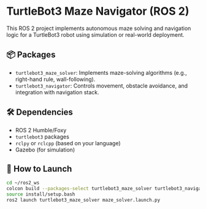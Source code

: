 # TurtleBot3 Maze Navigator (ROS 2)

This ROS 2 project implements autonomous maze solving and navigation logic for a TurtleBot3 robot using simulation or real-world deployment.

## 📦 Packages

- `turtlebot3_maze_solver`: Implements maze-solving algorithms (e.g., right-hand rule, wall-following).
- `turtlebot3_navigator`: Controls movement, obstacle avoidance, and integration with navigation stack.

## 🛠️ Dependencies

- ROS 2 Humble/Foxy
- `turtlebot3` packages
- `rclpy` or `rclcpp` (based on your language)
- Gazebo (for simulation)

## 🚀 How to Launch

```bash
cd ~/ros2_ws
colcon build --packages-select turtlebot3_maze_solver turtlebot3_navigator
source install/setup.bash
ros2 launch turtlebot3_maze_solver maze_solver.launch.py
